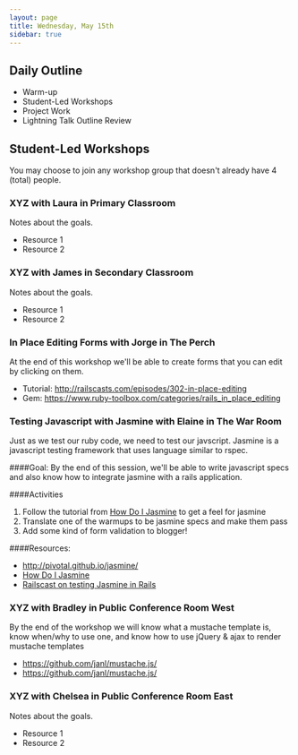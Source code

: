 ```yaml
---
layout: page
title: Wednesday, May 15th
sidebar: true
---
```


## Daily Outline

* Warm-up
* Student-Led Workshops
* Project Work
* Lightning Talk Outline Review

## Student-Led Workshops

You may choose to join any workshop group that doesn't already have 4 (total) people.

### XYZ with Laura in Primary Classroom

Notes about the goals.

* Resource 1
* Resource 2

### XYZ with James in Secondary Classroom

Notes about the goals.

* Resource 1
* Resource 2

### In Place Editing Forms with Jorge in The Perch

At the end of this workshop we'll be able to create forms that you can edit by clicking on them.

* Tutorial: http://railscasts.com/episodes/302-in-place-editing
* Gem: https://www.ruby-toolbox.com/categories/rails_in_place_editing

### Testing Javascript with Jasmine with Elaine in The War Room

Just as we test our ruby code, we need to test our javscript. Jasmine is a javascript testing framework that uses language similar to rspec.

####Goal:
By the end of this session, we'll be able to write javascript specs and also know how to integrate jasmine with a rails application.

####Activities

1. Follow the tutorial from [How Do I Jasmine](http://evanhahn.com/how-do-i-jasmine/) to get a feel for jasmine
2. Translate one of the warmups to be jasmine specs and make them pass
3. Add some kind of form validation to blogger!

####Resources:
* http://pivotal.github.io/jasmine/
* [How Do I Jasmine](http://evanhahn.com/how-do-i-jasmine/)
* [Railscast on testing Jasmine in Rails](http://railscasts.com/episodes/261-testing-javascript-with-jasmine)

### XYZ with Bradley in Public Conference Room West

By the end of the workshop we will know what a mustache template is, know when/why to use one, and know how to use jQuery & ajax to render mustache templates

* https://github.com/janl/mustache.js/
* https://github.com/janl/mustache.js/

### XYZ with Chelsea in Public Conference Room East

Notes about the goals.

* Resource 1
* Resource 2

